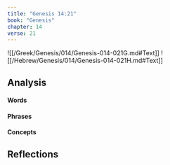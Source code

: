 ```yaml
---
title: "Genesis 14:21"
book: "Genesis"
chapter: 14
verse: 21
---
```

![[/Greek/Genesis/014/Genesis-014-021G.md#Text]]
![[/Hebrew/Genesis/014/Genesis-014-021H.md#Text]]

## Analysis

#### Words

#### Phrases

#### Concepts

## Reflections
